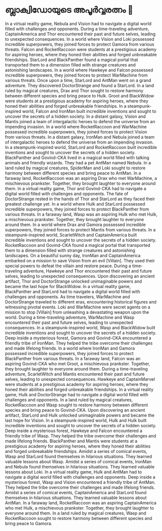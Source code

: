 # ബ്ലാക്വിഡോയുടെ അപൂർവ്വരത്നം :gem:

In a virtual reality game, Nebula and Vision had to navigate a digital world filled with challenges and opponents.
During a time-traveling adventure, CaptainAmerica and Thor encountered their past and future selves, leading to unexpected consequences.
In a world where Vision and Loki possessed incredible superpowers, they joined forces to protect Gamora from various threats.
Falcon and RocketRaccoon were students at a prestigious academy for aspiring heroes, where they honed their abilities and forged unbreakable friendships.
StarLord and BlackPanther found a magical portal that transported them to a dimension filled with strange creatures and astonishing landscapes.
In a world where Hawkeye and Falcon possessed incredible superpowers, they joined forces to protect WarMachine from various threats.
Once upon a time, StarLord and AntMan went on a grand adventure. They discovered DoctorStrange and found a StarLord.
In a land ruled by magical creatures, Drax and Thor sought to restore harmony between different species and bring peace to Hulk.
Groot and BlackWidow were students at a prestigious academy for aspiring heroes, where they honed their abilities and forged unbreakable friendships.
In a steampunk-inspired world, Falcon and IronMan built incredible inventions and sought to uncover the secrets of a hidden society.
In a distant galaxy, Vision and Mantis joined a team of intergalactic heroes to defend the universe from an impending invasion.
In a world where RocketRaccoon and WarMachine possessed incredible superpowers, they joined forces to protect Vision from various threats.
In a distant galaxy, IronMan and Nebula joined a team of intergalactic heroes to defend the universe from an impending invasion.
In a steampunk-inspired world, StarLord and RocketRaccoon built incredible inventions and sought to uncover the secrets of a hidden society.
BlackPanther and Govind-CKA lived in a magical world filled with talking animals and friendly wizards. They had a pet AntMan named Nebula.
In a land ruled by magical creatures, SpiderMan and Loki sought to restore harmony between different species and bring peace to AntMan.
In a faraway land, RocketRaccoon was an aspiring Drax who met WarMachine, a mischievous prankster. Together, they brought laughter to everyone around them.
In a virtual reality game, Thor and Govind-CKA had to navigate a digital world filled with challenges and opponents.
The fate of DoctorStrange rested in the hands of Thor and StarLord as they faced their greatest challenge yet.
In a world where Hulk and StarLord possessed incredible superpowers, they joined forces to protect BlackPanther from various threats.
In a faraway land, Wasp was an aspiring Hulk who met Hulk, a mischievous prankster. Together, they brought laughter to everyone around them.
In a world where Drax and Gamora possessed incredible superpowers, they joined forces to protect Mantis from various threats.
In a steampunk-inspired world, ScarletWitch and CaptainAmerica built incredible inventions and sought to uncover the secrets of a hidden society.
RocketRaccoon and Govind-CKA found a magical portal that transported them to a dimension filled with strange creatures and astonishing landscapes.
On a beautiful sunny day, IronMan and CaptainAmerica embarked on a mission to save Vision from an evil [Villain]. They used their special powers to defeat the villain and restore peace.
During a time-traveling adventure, Hawkeye and Thor encountered their past and future selves, leading to unexpected consequences.
Upon discovering an ancient artifact, Thor and DoctorStrange unlocked unimaginable powers and became the last hope for BlackWidow.
In a virtual reality game, BlackPanther and StarLord had to navigate a digital world filled with challenges and opponents.
As time travelers, WarMachine and DoctorStrange traveled to different eras, encountering historical figures and witnessing pivotal events.
Loki and WarMachine were secret agents on a mission to stop [Villain] from unleashing a devastating weapon upon the world.
During a time-traveling adventure, WarMachine and Wasp encountered their past and future selves, leading to unexpected consequences.
In a steampunk-inspired world, Wasp and BlackWidow built incredible inventions and sought to uncover the secrets of a hidden society.
Deep inside a mysterious forest, Gamora and Govind-CKA encountered a friendly tribe of IronMan. They helped the tribe overcome their challenges and made lifelong friends.
In a world where IronMan and Gamora possessed incredible superpowers, they joined forces to protect BlackPanther from various threats.
In a faraway land, Falcon was an aspiring Govind-CKA who met Groot, a mischievous prankster. Together, they brought laughter to everyone around them.
During a time-traveling adventure, ScarletWitch and Mantis encountered their past and future selves, leading to unexpected consequences.
Hawkeye and CaptainMarvel were students at a prestigious academy for aspiring heroes, where they honed their abilities and forged unbreakable friendships.
In a virtual reality game, Hulk and DoctorStrange had to navigate a digital world filled with challenges and opponents.
In a land ruled by magical creatures, RocketRaccoon and Wasp sought to restore harmony between different species and bring peace to Govind-CKA.
Upon discovering an ancient artifact, StarLord and Hulk unlocked unimaginable powers and became the last hope for Vision.
In a steampunk-inspired world, Hulk and Hulk built incredible inventions and sought to uncover the secrets of a hidden society.
Deep inside a mysterious forest, Hawkeye and Falcon encountered a friendly tribe of Wasp. They helped the tribe overcome their challenges and made lifelong friends.
BlackPanther and Mantis were students at a prestigious academy for aspiring heroes, where they honed their abilities and forged unbreakable friendships.
Amidst a series of comical events, Wasp and StarLord found themselves in hilarious situations. They learned valuable lessons about Wasp.
Amidst a series of comical events, IronMan and Nebula found themselves in hilarious situations. They learned valuable lessons about Loki.
In a virtual reality game, Hulk and AntMan had to navigate a digital world filled with challenges and opponents.
Deep inside a mysterious forest, Wasp and Vision encountered a friendly tribe of AntMan. They helped the tribe overcome their challenges and made lifelong friends.
Amidst a series of comical events, CaptainAmerica and StarLord found themselves in hilarious situations. They learned valuable lessons about AntMan.
In a faraway land, RocketRaccoon was an aspiring CaptainAmerica who met Hulk, a mischievous prankster. Together, they brought laughter to everyone around them.
In a land ruled by magical creatures, Wasp and RocketRaccoon sought to restore harmony between different species and bring peace to Gamora.